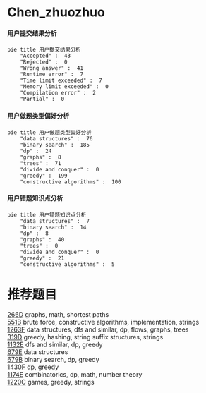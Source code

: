 # Chen_zhuozhuo

<!-- tabs:start -->



#### **用户提交结果分析**

```mermaid
pie title 用户提交结果分析
    "Accepted" :  43
    "Rejected" :  0
    "Wrong answer" :  41
    "Runtime error" :  7
    "Time limit exceeded" :  7
    "Memory limit exceeded" :  0
    "Compilation error" :  2
    "Partial" :  0
```

#### **用户做题类型偏好分析**

```mermaid
pie title 用户做题类型偏好分析
    "data structures" :  76
    "binary search" :  185
    "dp" :  24
    "graphs" :  8
    "trees" :  71
    "divide and conquer" :  0
    "greedy" :  199
    "constructive algorithms" :  100
```
#### **用户错题知识点分析**

```mermaid
pie title 用户错题知识点分析
    "data structures" :  7
    "binary search" :  14
    "dp" :  8
    "graphs" :  40
    "trees" :  0
    "divide and conquer" :  0
    "greedy" :  21
    "constructive algorithms" :  5
```



<!-- tabs:end -->
# 推荐题目
[266D](https://codeforces.com/contest/266/problem/D)		graphs,
                        math,
                        shortest paths		  
[551B](https://codeforces.com/contest/551/problem/B)		brute force,
                        constructive algorithms,
                        implementation,
                        strings		  
[1263F](https://codeforces.com/contest/1263/problem/F)		data structures,
                        dfs and similar,
                        dp,
                        flows,
                        graphs,
                        trees		  
[319D](https://codeforces.com/contest/319/problem/D)		greedy,
                        hashing,
                        string suffix structures,
                        strings		  
[1132E](https://codeforces.com/contest/1132/problem/E)		dfs and similar,
                        dp,
                        greedy		  
[679E](https://codeforces.com/contest/679/problem/E)		data structures		  
[679B](https://codeforces.com/contest/679/problem/B)		binary search,
                        dp,
                        greedy		  
[1430F](https://codeforces.com/contest/1430/problem/F)		dp,
                        greedy		  
[1174E](https://codeforces.com/contest/1174/problem/E)		combinatorics,
                        dp,
                        math,
                        number theory		  
[1220C](https://codeforces.com/contest/1220/problem/C)		games,
                        greedy,
                        strings		  

